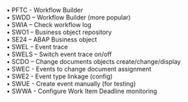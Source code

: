 •	PFTC - Workflow Builder\
•	SWDD – Workflow Builder (more popular)\
•	SWIA – Check workflow log\
•	SWO1 – Business object repository\
•	SE24 – ABAP Business object\
•	SWEL – Event trace\
•	SWELS – Switch event trace on/off\
•	SCDO – Change documents objects create/change/display\
•	SWEC - Events to change document assignment\
•	SWE2 - Event type linkage (config)\
• SWUE - Create event manually (for testing)\
• SWWA - Configure Work Item Deadline monitoring
